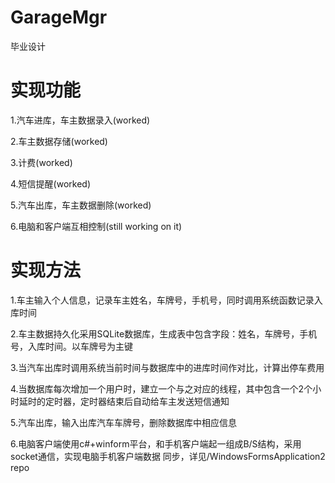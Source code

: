GarageMgr
=========

毕业设计

实现功能
=======

1.汽车进库，车主数据录入(worked)

2.车主数据存储(worked)

3.计费(worked)

4.短信提醒(worked)

5.汽车出库，车主数据删除(worked)

6.电脑和客户端互相控制(still working on it)

实现方法
=======

1.车主输入个人信息，记录车主姓名，车牌号，手机号，同时调用系统函数记录入库时间

2.车主数据持久化采用SQLite数据库，生成表中包含字段：姓名，车牌号，手机号，入库时间。以车牌号为主键

3.当汽车出库时调用系统当前时间与数据库中的进库时间作对比，计算出停车费用

4.当数据库每次增加一个用户时，建立一个与之对应的线程，其中包含一个2个小时延时的定时器，定时器结束后自动给车主发送短信通知

5.汽车出库，输入出库汽车车牌号，删除数据库中相应信息

6.电脑客户端使用c#+winform平台，和手机客户端起一组成B/S结构，采用socket通信，实现电脑手机客户端数据
同步，详见/WindowsFormsApplication2 repo

